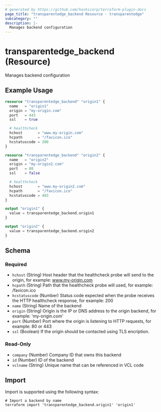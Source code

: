 ```yaml
---
# generated by https://github.com/hashicorp/terraform-plugin-docs
page_title: "transparentedge_backend Resource - transparentedge"
subcategory: ""
description: |-
  Manages backend configuration
---
```


# transparentedge_backend (Resource)

Manages backend configuration

## Example Usage

```terraform
resource "transparentedge_backend" "origin1" {
  name   = "origin1"
  origin = "my-origin.com"
  port   = 443
  ssl    = true

  # healthcheck
  hchost       = "www.my-origin.com"
  hcpath       = "/favicon.ico"
  hcstatuscode = 200
}

resource "transparentedge_backend" "origin2" {
  name   = "origin2"
  origin = "my-origin2.com"
  port   = 80
  ssl    = false

  # healthcheck
  hchost       = "www.my-origin2.com"
  hcpath       = "/favicon.ico"
  hcstatuscode = 403
}

output "origin1" {
  value = transparentedge_backend.origin1
}

output "origin2" {
  value = transparentedge_backend.origin2
}
```

<!-- schema generated by tfplugindocs -->
## Schema

### Required

- `hchost` (String) Host header that the healthcheck probe will send to the origin, for example: www.my-origin.com
- `hcpath` (String) Path that the healthcheck probe will used, for example: /favicon.ico
- `hcstatuscode` (Number) Status code expected when the probe receives the HTTP healthcheck response, for example: 200
- `name` (String) Name of the backend
- `origin` (String) Origin is the IP or DNS address to the origin backend, for example: 'my-origin.com'
- `port` (Number) Port where the origin is listening to HTTP requests, for example: 80 or 443
- `ssl` (Boolean) If the origin should be contacted using TLS encription.

### Read-Only

- `company` (Number) Company ID that owns this backend
- `id` (Number) ID of the backend
- `vclname` (String) Unique name that can be referenced in VCL code

## Import

Import is supported using the following syntax:

```shell
# Import a backend by name
terraform import 'transparentedge_backend.origin1' 'origin1'
```
